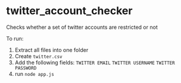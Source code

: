 # twitter_account_checker
Checks whether a set of twitter accounts are restricted or not 

To run:
1. Extract all files into one folder
2. Create `twitter.csv`
3. Add the following fields:
`TWITTER EMAIL`
`TWITTER USERNAME`
`TWITTER PASSWORD`
4. run `node app.js`
